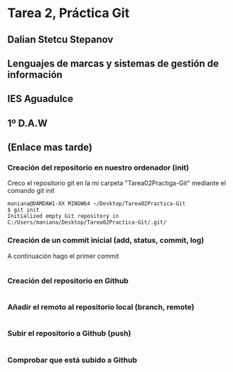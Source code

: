 # Tarea 2, Práctica Git

## Dalian Stetcu Stepanov
## Lenguajes de marcas y sistemas de gestión de información
## IES Aguadulce
## 1º D.A.W
## (Enlace mas tarde)

### Creación del repositorio en nuestro ordenador (init)

Creco el repositorio git en la mi carpeta "Tarea02Practiga-Git" mediante el comando git init
```
maniana@DAMDAW1-XX MINGW64 ~/Desktop/Tarea02Practica-Git
$ git init
Initialized empty Git repository in C:/Users/maniana/Desktop/Tarea02Practica-Git/.git/
```

### Creación de un commit inicial (add, status, commit, log)

A continuación hago el primer commit
```

```
### Creación del repositorio en Github

```

```
### Añadir el remoto al repositorio local (branch, remote)
```

```
### Subir el repositorio a Github (push)
```

```
### Comprobar que está subido a Github
```

```
